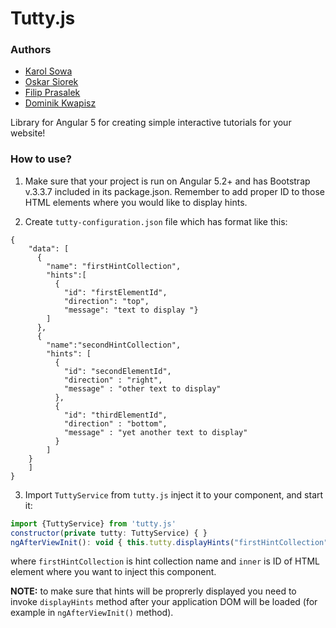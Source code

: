# Tutty.js

### Authors
 - [Karol Sowa](https://github.com/sowakarol)
 - [Oskar Siorek](https://github.com/siorekoskar)
 - [Filip Prasalek](https://github.com/filipprasalek)
 - [Dominik Kwapisz](https://github.com/epyepy)

Library for Angular 5 for creating simple interactive tutorials for your website!

### How to use?
               
1. Make sure that your project is run on Angular 5.2+ and has Bootstrap v.3.3.7 included in its package.json. Remember to add proper ID to those HTML elements where you would like to display hints.

2. Create `tutty-configuration.json` file which has format like this:
```
{
    "data": [
      {
        "name": "firstHintCollection",
        "hints":[
          {
            "id": "firstElementId",
            "direction": "top",
            "message": "text to display "}
        ]
      },
      {
        "name":"secondHintCollection",
        "hints": [
          {
            "id": "secondElementId",
            "direction" : "right",
            "message" : "other text to display"
          },
		  {
            "id": "thirdElementId",
            "direction" : "bottom",
            "message" : "yet another text to display"
          }
        ]
    }
    ]
}
```
3. Import `TuttyService` from `tutty.js`  inject it to your component, and start it:
```javascript
import {TuttyService} from 'tutty.js'
constructor(private tutty: TuttyService) { }
ngAfterViewInit(): void { this.tutty.displayHints("firstHintCollection", 'inner'); }
```
where `firstHintCollection` is hint collection name and `inner` is ID of HTML element where you want to inject this component. 

**NOTE:**  to make sure that hints will be proprerly displayed you need to invoke `displayHints` method after your application DOM will be loaded (for example in `ngAfterViewInit()` method).